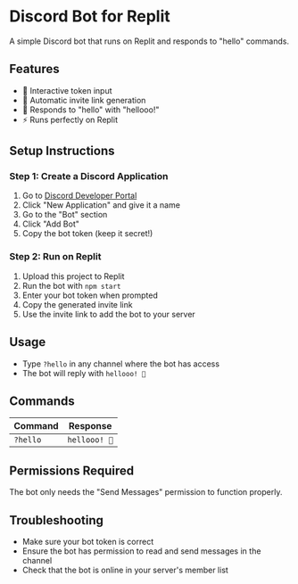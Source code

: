 # Discord Bot for Replit

A simple Discord bot that runs on Replit and responds to "hello" commands.

## Features

- 🤖 Interactive token input
- 🔗 Automatic invite link generation
- 👋 Responds to "hello" with "hellooo!"
- ⚡ Runs perfectly on Replit

## Setup Instructions

### Step 1: Create a Discord Application
1. Go to [Discord Developer Portal](https://discord.com/developers/applications)
2. Click "New Application" and give it a name
3. Go to the "Bot" section
4. Click "Add Bot"
5. Copy the bot token (keep it secret!)

### Step 2: Run on Replit
1. Upload this project to Replit
2. Run the bot with `npm start`
3. Enter your bot token when prompted
4. Copy the generated invite link
5. Use the invite link to add the bot to your server

## Usage

- Type `?hello` in any channel where the bot has access
- The bot will reply with `hellooo! 👋`

## Commands

| Command | Response |
|---------|----------|
| `?hello` | `hellooo! 👋` |

## Permissions Required

The bot only needs the "Send Messages" permission to function properly.

## Troubleshooting

- Make sure your bot token is correct
- Ensure the bot has permission to read and send messages in the channel
- Check that the bot is online in your server's member list